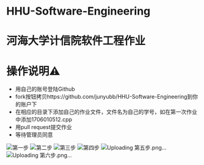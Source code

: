 # HHU-Software-Engineering
# 河海大学计信院软件工程作业

# 操作说明⚠️
 - 用自己的账号登陆Github
 - fork按钮拷贝https://github.com/junyubb/HHU-Software-Engineering到你的账户下
 - 在相应的目录下添加自己的作业文件，文件名为自己的学号，如在第一次作业中添加1706010512.cpp
 - 用pull request提交作业
 - 等待管理员同意

![第一步](https://user-images.githubusercontent.com/62237190/131783203-1be863b4-4d8e-42cb-8440-9ea4e7296cf5.png)
![第二步](https://user-images.githubusercontent.com/62237190/131783205-91a1a9d3-46b6-4bf0-bd29-06e5c11bb4d0.png)
![第三步](https://user-images.githubusercontent.com/62237190/131783207-aebb1c31-d3e2-428b-906c-37f94aa2a645.png)
![第四步](https://user-images.githubusercontent.com/62237190/131783211-ad8cc20b-c936-420c-89c2-89c8fb3691f3.png)
![Uploading 第五步.png…]()
![Uploading 第六步.png…]()
